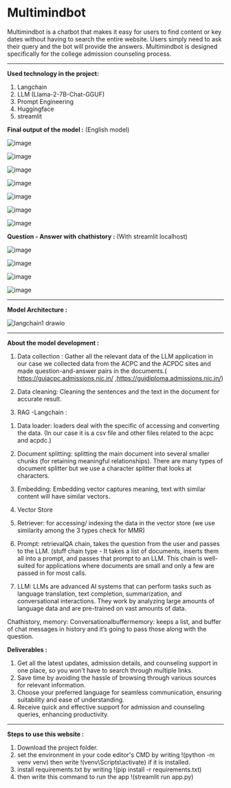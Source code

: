 # Multimindbot 

Multimindbot is a chatbot that makes it easy for users to find content or key dates without having to search the entire website. Users simply need to ask their query and the bot will provide the answers. Multimindbot is designed specifically for the college admission counseling process.
<hr>

**Used technology in the project:**
1) Langchain
2) LLM (Llama-2-7B-Chat-GGUF)
3) Prompt Engineering
4) Huggingface
5) streamlit

**Final output of the model :** (English model)

![image](https://github.com/neha13rana/Chatbot/assets/121093178/c5f4f9bb-3cc2-4a11-85fd-e171e323a25c)

![image](https://github.com/neha13rana/Chatbot/assets/121093178/aff04e40-5bd4-4472-83f6-02b514905579)

![image](https://github.com/neha13rana/Chatbot/assets/121093178/9741fb7e-409a-4d7e-b3c4-dd96f8fffabb)

![image](https://github.com/neha13rana/Chatbot/assets/121093178/30c3636d-50ae-43de-82a5-cd672b1da776)

![image](https://github.com/neha13rana/Chatbot/assets/121093178/5db9b1e7-f635-43f2-9db5-e0706607dcec)

![image](https://github.com/neha13rana/Chatbot/assets/121093178/7e8fbcba-8529-427e-ab6a-c1b23cf94044)

![image](https://github.com/neha13rana/Chatbot/assets/121093178/ec4313ae-9b9e-41f3-999e-a20821d76906)

**Question - Answer with chathistory :** (With streamlit localhost)

![image](https://github.com/neha13rana/Multimindbot/assets/121093178/b799dea6-c71a-4e8f-baca-c039071be86f)

![image](https://github.com/neha13rana/Multimindbot/assets/121093178/342d068b-9a43-4a23-a987-0a01b46b0047)

![image](https://github.com/neha13rana/Multimindbot/assets/121093178/727ce6c9-06f5-41bd-afb8-5ab6e87c7a5f)

![image](https://github.com/neha13rana/Multimindbot/assets/121093178/8720a2ec-4b1d-4fe8-bdc7-1676a75ca63b)

<hr>

**Model Architecture :** 

![langchain1 drawio](https://github.com/neha13rana/Chatbot/assets/121093178/5a0de972-1ebb-4381-b09a-0b74255bef54)

<hr>

**About the model development :**

1)	Data collection :
Gather all the relevant data of the LLM application in our case we collected data from the ACPC and the ACPDC sites and made question-and-answer pairs in the documents.( https://gujacpc.admissions.nic.in/ ,https://gujdiploma.admissions.nic.in/)

2)	Data cleaning: Cleaning the sentences and the text in the document for accurate result.


3)	RAG -Langchain :
1. Data loader: loaders deal with the specific of accessing and converting the data.
(In our case it is a csv file and other files related to the acpc and acpdc.)

2. Document splitting: splitting the main document into several smaller chunks (for retaining meaningful relationships). There are many types of document splitter but we use a character splitter that looks at characters.

3. Embedding: Embedding vector captures meaning, text with similar content will have similar vectors.
4. Vector Store
5. Retriever: for accessing/ indexing the data in the vector store (we use similarity among the 3 types check for MMR)
6. Prompt: retrievalQA chain, takes the question from the user and passes to the LLM. (stuff chain type - It takes a list of documents, inserts them all into a prompt, and passes that prompt to an LLM. This chain is well-suited for applications where documents are small and only a few are passed in for most calls.
7. LLM: LLMs are advanced AI systems that can perform tasks such as language translation, text completion, summarization, and conversational interactions. They work by analyzing large amounts of language data and are pre-trained on vast amounts of data.

Chathistory, memory: 
Conversationalbuffermemory: keeps a list, and buffer of chat messages in history and it’s going to pass those along with the question.

**Deliverables :**

1. Get all the latest updates, admission details, and counseling support in one place, so you won't have to search through multiple links.
2. Save time by avoiding the hassle of browsing through various sources for relevant information.
3. Choose your preferred language for seamless communication, ensuring suitability and ease of understanding.
4. Receive quick and effective support for admission and counseling queries, enhancing productivity.

<hr>

**Steps to use this website :**
1) Download the project folder.
2) set the environment in your code editor's CMD by writing  !(python -m venv venv) then write  !(venv\Scripts\activate)
if it is installed. 
3) install requirements.txt by writing !(pip install -r requirements.txt)
4) then write this command to run the app !(streamlit run app.py)

